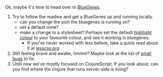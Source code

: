 Ok, maybe it's time to head over to [BlueGenes](https://github.com/intermine/bluegenes/)

1. Try to follow the readme and get a BlueGenes up and running locally. 
    - can you change the port the bluegenes is running on?
    - set a default mine? 
    - make a change to a stylesheet? Perhaps set the default [highlight colour](https://github.com/intermine/bluegenes/blob/dev/less/variables.less#L4) to your favourite colour, and see it working in bluegenes. 
         - If you've never worked with less before, take a quick read about it at [lesscss.org](http://lesscss.org)
2. Still feeling brave and awake, hmmm? Maybe look at the list of [small bugs](https://github.com/yochannah/clojure-bootcamp/blob/master/activities/bugs-to-squash.md) to fix
3. Until now we've mostly focused on ClojureScript. If you look about, can you find where the clojure that runs server-side is living? 
